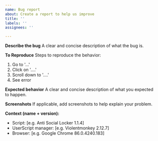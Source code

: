 ```yaml
---
name: Bug report
about: Create a report to help us improve
title: ''
labels: ''
assignees: ''

---
```


**Describe the bug**
A clear and concise description of what the bug is.

**To Reproduce**
Steps to reproduce the behavior:
1. Go to '...'
2. Click on '....'
3. Scroll down to '....'
4. See error

**Expected behavior**
A clear and concise description of what you expected to happen.

**Screenshots**
If applicable, add screenshots to help explain your problem.

**Context (name + version):**
- Script: [e.g. Anti Social Locker 1.1.4]
- UserScript manager: [e.g. Violentmonkey 2.12.7]
- Browser: [e.g. Google Chrome  86.0.4240.183]

